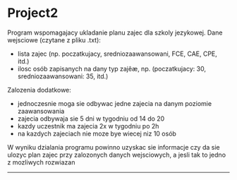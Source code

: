 # Project2
Program wspomagajacy ukladanie planu zajec dla szkoly jezykowej. 
Dane wejsciowe (czytane z pliku .txt):
- lista zajec (np. poczatkujacy, sredniozaawansowani, FCE, CAE, CPE, itd.)
- ilosc osób zapisanych na dany typ zajêæ, np. (poczatkujacy: 30, sredniozaawansowani: 35, itd.)

Zalozenia dodatkowe:
- jednoczesnie moga sie odbywac jedne zajecia na danym poziomie zaawansowania 
- zajecia odbywaja sie 5 dni w tygodniu od 14 do 20
- kazdy uczestnik ma zajecia 2x w tygodniu po 2h
- na kazdych zajeciach nie moze bye wiecej niz 10 osób

W wyniku dzialania programu powinno uzyskac sie informacje czy da sie ulozyc plan zajec przy zalozonych danych wejsciowych, 
a jesli tak to jedno z mozliwych rozwiazan

-------
